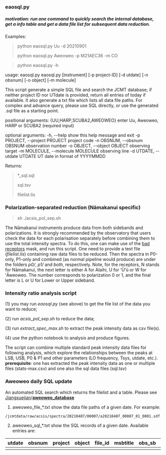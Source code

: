 ### eaosql.py

##### motivation: run one command to quickly search the internal database, get a info table and get a data file list for subsequent data reduction.
Examples: 

>python eaosql.py Uu -d 20210901
>
>python eaosql.py Aweoweo -p M21AEC36 -m CO

   >python eaosql.py -h

   usage: eaosql.py  eaosql.py [instrument] [-p project-ID] [-d utdate] [-n obsnum] [-o object] [-m molecule]

   This script generate a simple SQL file and search the JCMT database; if
   neither project ID nor UTdate is provided, return all entries of today if
   available. It also generate a txt file which lists all data file paths. For
   complex and advance query, please use SQL directly, or use the generated .sql
   file as a starting point.

   positional arguments:
     {UU,HARP,SCUBA2,AWEOWEO}
                           enter Uu, Aweoweo, HARP or SCUBA2 (required input)

   optional arguments:
     -h, --help            show this help message and exit
     -p PROJECT, --project PROJECT
                           project code
     -n OBSNUM, --obsnum OBSNUM
                           observation number
     -o OBJECT, --object OBJECT
                           observing target
     -m MOLECULE, --molecule MOLECULE
                           observing line
     -d UTDATE, --utdate UTDATE
                           UT date in format of YYYYMMDD

Returns: 

> *_sql.sql
>
> sql.tsv
>
> filelist.lis 



### Polarization-separated reduction (Nāmakanui specific)

> sh ./acsis_pol_sep.sh

The Nāmakanui instruments produce data from both sidebands and polarizations. It is strongly recommended by the observatory that users check the data for each polarisation separately before combining them to use the total intensity spectra. To do this, one can make use of the [bad receptors](http://starlink.eao.hawaii.edu/devdocs/sc20.htx/sc20ch6.html#x7-420004) mask, and run this script. One need to provide a text file (*filelist.lis*) containing raw data files to be reduced. Then the spectra in P0-only, P1-only and combined (as normal pipeline would produce) are under the folders *p0/*, *p1/* and *both*, respectively. Note, for the receptors, N stands for Nāmakanui, the next letter is either A for Alaihi, U for ʻŪʻū or W for ʻĀweoweo. The number corresponds to polarization 0 or 1, and the final letter is L or U for Lower or Upper sideband.



### Intensity ratio analysis script

(1) you may run *eaosql.py* (see above) to get the file list of the data you want to reduce;

(2) run *acsis_pol_sep.sh* to reduce the data;

(3) run *extract_spec_max.sh* to extract  the peak intensity data as csv file(s).

(4) use the python notebook to analysis and produce figures.

The script can combine multiple standard peak intensity data files for following analysis, which explore the relationships between the peaks at LSB, USB, P0 & P1 and other parameters (LO frequency, Tsys, utdate, etc.).
**prerequisite**:  one has extracted the peak intensity data as one or multiple files (stats-max.csv) and one also the sql data files (sql.tsv) 



### Aweoweo daily SQL update

An automated SQL search which returns the filelist and a table. Please see [Jiangxuejian](https://github.com/Jiangxuejian)/**[aweoweo_database](https://github.com/Jiangxuejian/aweoweo_database)**

1. aweoweo_file_*.txt show the data file paths of a given date. For example:
```
/jcmtdata/raw/acsis/spectra/20210407/00007/a20210407_00007_01_0001.sdf
```

2. aweoweo_sql_*.txt show the SQL records of a given date. Available entries are:

| utdate | obsnum | project | object | file_id | msbtitle | obs_sb | subsysnr | subbands | restfreq | molecule | transiti |
| ------ | ------ | ------- | ------ | ------- | -------- | ------ | -------- | -------- | -------- | -------- | -------- |
|        |        |         |        |         |          |        |          |          |          |          |          |